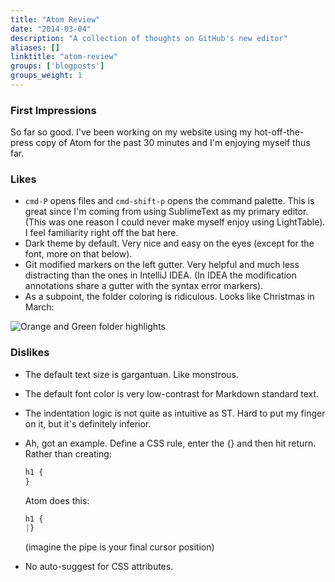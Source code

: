 ```yaml
---
title: "Atom Review"
date: "2014-03-04"
description: "A collection of thoughts on GitHub's new editor"
aliases: []
linktitle: "atom-review"
groups: ['blogposts']
groups_weight: 1
---
```


### First Impressions

So far so good. I've been working on my website using my hot-off-the-press copy
of Atom for the past 30 minutes and I'm enjoying myself thus far.

### Likes
 * `cmd-P` opens files and `cmd-shift-p` opens the command palette. This is great
   since I'm coming from using SublimeText as my primary editor. (This was one
   reason I could never make myself enjoy using LightTable). I feel familiarity
   right off the bat here.
 * Dark theme by default. Very nice and easy on the eyes (except for the font,
   more on that below).
 * Git modified markers on the left gutter. Very helpful and much less distracting
   than the ones in IntelliJ IDEA. (In IDEA the modification annotations share
     a gutter with the syntax error markers).
  * As a subpoint, the folder coloring is ridiculous. Looks like Christmas in March:

  ![Orange and Green folder highlights](/static/img/atom-screencap-folders.png "Oh git markers, Oh git markers, how ever green thy new files...")

### Dislikes

 * The default text size is gargantuan. Like monstrous.
 * The default font color is very low-contrast for Markdown standard text.
 * The indentation logic is not quite as intuitive as ST. Hard to put my finger
 on it, but it's definitely inferior.
  * Ah, got an example. Define a CSS rule, enter the {} and then hit return.
    Rather than creating:

    ```CSS
    h1 {
    }
    ```
    
    Atom does this:

    ```CSS
    h1 {
    |}
    ```

    (imagine the pipe is your final cursor position)
 * No auto-suggest for CSS attributes.
